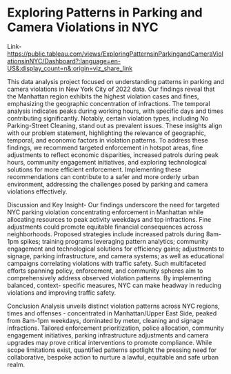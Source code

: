 # Exploring Patterns in Parking and Camera Violations in NYC

Link- https://public.tableau.com/views/ExploringPatternsinParkingandCameraViolationsinNYC/Dashboard?:language=en-US&:display_count=n&:origin=viz_share_link

This data analysis project focused on understanding patterns in parking and camera violations in New York City of 2022 data. Our findings reveal that the Manhattan region exhibits the highest violation cases and fines, emphasizing the geographic concentration of infractions.
The temporal analysis indicates peaks during working hours, with specific days and times contributing significantly. Notably, certain violation types, including No Parking-Street Cleaning, stand out as prevalent issues. These insights align with our problem statement, highlighting the relevance of geographic, temporal, and economic factors in violation patterns. To address these findings, we recommend targeted enforcement in hotspot areas, fine adjustments to reflect economic disparities, increased patrols during peak hours, community engagement initiatives, and exploring technological solutions for more efficient enforcement. Implementing these recommendations can contribute to a safer and more orderly urban environment, addressing the challenges posed by parking and camera violations effectively.

Discussion and Key Insight-
Our findings underscore the need for targeted NYC parking violation concentrating enforcement in Manhattan while allocating resources to peak activity weekdays and top infractions. Fine adjustments could promote equitable financial consequences across neighborhoods. Proposed strategies include increased patrols during 8am-1pm spikes; training programs leveraging pattern analytics; community engagement and technological solutions for efficiency gains; adjustments to signage, parking infrastructure, and camera systems; as well as educational campaigns correlating violations with traffic safety.
Such multifaceted efforts spanning policy, enforcement, and community spheres aim to comprehensively address observed violation patterns. By implementing balanced, context- specific measures, NYC can make headway in reducing violations and improving traffic safety.

Conclusion
Analysis unveils distinct violation patterns across NYC regions, times and offenses - concentrated in Manhattan/Upper East Side, peaked from 8am-1pm weekdays, dominated by meter, cleaning and signage infractions. Tailored enforcement prioritization, police allocation, community engagement initiatives, parking infrastructure adjustments and camera upgrades may prove critical interventions to promote compliance. While scope limitations exist, quantified patterns spotlight the pressing need for collaborative, bespoke action to nurture a lawful, equitable and safe urban realm.
